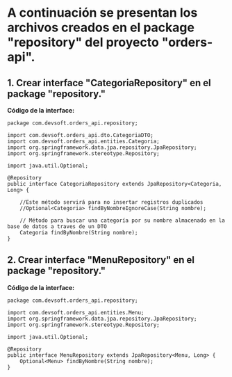 # A continuación se presentan los archivos creados en el package "repository" del proyecto "orders-api".

## 1. Crear interface "CategoriaRepository" en el package "repository."

**Código de la interface:**

```
package com.devsoft.orders_api.repository;

import com.devsoft.orders_api.dto.CategoriaDTO;
import com.devsoft.orders_api.entities.Categoria;
import org.springframework.data.jpa.repository.JpaRepository;
import org.springframework.stereotype.Repository;

import java.util.Optional;

@Repository
public interface CategoriaRepository extends JpaRepository<Categoria, Long> {

    //Este método servirá para no insertar registros duplicados
    //Optional<Categoria> findByNombreIgnoreCase(String nombre);

    // Método para buscar una categoría por su nombre almacenado en la base de datos a traves de un DTO
    Categoria findByNombre(String nombre);
}
```

## 2. Crear interface "MenuRepository" en el package "repository."

**Código de la interface:**

```
package com.devsoft.orders_api.repository;

import com.devsoft.orders_api.entities.Menu;
import org.springframework.data.jpa.repository.JpaRepository;
import org.springframework.stereotype.Repository;

import java.util.Optional;

@Repository
public interface MenuRepository extends JpaRepository<Menu, Long> {
    Optional<Menu> findByNombre(String nombre);
}
```
